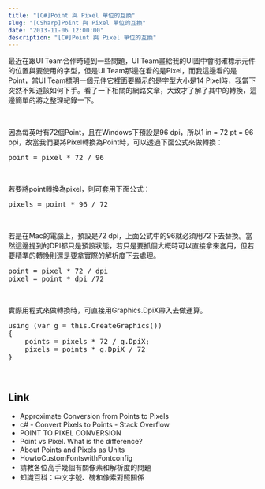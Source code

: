 ```yaml
---
title: "[C#]Point 與 Pixel 單位的互換"
slug: "[CSharp]Point 與 Pixel 單位的互換"
date: "2013-11-06 12:00:00"
description: "[C#]Point 與 Pixel 單位的互換"
---
```


<p>最近在跟UI Team合作時碰到一些問題，UI Team畫給我的UI圖中會明確標示元件的位置與要使用的字型，但是UI Team那邊在看的是Pixel，而我這邊看的是Point，當UI Team標明一個元件它裡面要顯示的是字型大小是14 Pixel時，我當下突然不知道該如何下手。看了一下相關的網路文章，大致才了解了其中的轉換，這邊簡單的將之整理紀錄一下。</p>  <p> </p>  <p>因為每英吋有72個Point，且在Windows下預設是96 dpi，所以1 in = 72 pt = 96 ppi，故當我們要將Pixel轉換為Point時，可以透過下面公式來做轉換：</p>  <div style="padding-bottom: 0px; margin: 0px; padding-left: 0px; padding-right: 0px; display: inline; float: none; padding-top: 0px" id="scid:812469c5-0cb0-4c63-8c15-c81123a09de7:ba8b6c92-e6a6-44cf-9e69-a4678fbd8093" class="wlWriterSmartContent"><pre name="code" class="xml">point = pixel * 72 / 96</pre></div>

<p> </p>

<p>若要將point轉換為pixel，則可套用下面公式：</p>

<div style="padding-bottom: 0px; margin: 0px; padding-left: 0px; padding-right: 0px; display: inline; float: none; padding-top: 0px" id="scid:812469c5-0cb0-4c63-8c15-c81123a09de7:b1a169b6-325c-4ad1-a9d6-a3c929299286" class="wlWriterSmartContent"><pre name="code" class="xml">pixels = point * 96 / 72</pre></div>

<p> </p>

<p>若是在Mac的電腦上，預設是72 dpi，上面公式中的96就必須用72下去替換。當然這邊提到的DPI都只是預設狀態，若只是要抓個大概時可以直接拿來套用，但若要精準的轉換則還是要拿實際的解析度下去處理。</p>

<div style="padding-bottom: 0px; margin: 0px; padding-left: 0px; padding-right: 0px; display: inline; float: none; padding-top: 0px" id="scid:812469c5-0cb0-4c63-8c15-c81123a09de7:0027d41f-a7ff-4897-a1b8-67f783a69dc2" class="wlWriterSmartContent"><pre name="code" class="vb">point = pixel * 72 / dpi
pixel = point * dpi /72</pre></div>

<p> </p>

<p>實際用程式來做轉換時，可直接用Graphics.DpiX帶入去做運算。</p>

<div style="padding-bottom: 0px; margin: 0px; padding-left: 0px; padding-right: 0px; display: inline; float: none; padding-top: 0px" id="scid:812469c5-0cb0-4c63-8c15-c81123a09de7:672c1ee5-53cc-4e01-b6ec-7954cac93cb6" class="wlWriterSmartContent"><pre name="code" class="xml">using (var g = this.CreateGraphics())
{
	points = pixels * 72 / g.DpiX;
	pixels = points * g.DpiX / 72
}</pre></div>

<p> </p>

<h2>Link</h2>

<ul>
  <li>Approximate Conversion from Points to Pixels</li>

  <li>c# - Convert Pixels to Points - Stack Overflow</li>

  <li>POINT TO PIXEL CONVERSION</li>

  <li>Point vs Pixel. What is the difference?</li>

  <li>About Points and Pixels as Units</li>

  <li>HowtoCustomFontswithFontconfig</li>

  <li>請教各位高手幾個有關像素和解析度的問題</li>

  <li>知識百科：中文字號、磅和像素對照關係</li>
</ul>
